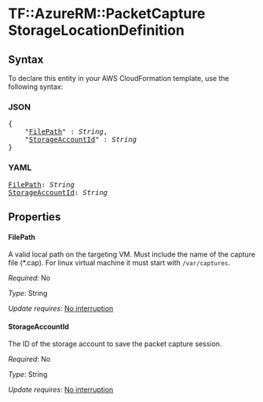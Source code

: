 # TF::AzureRM::PacketCapture StorageLocationDefinition

## Syntax

To declare this entity in your AWS CloudFormation template, use the following syntax:

### JSON

<pre>
{
    "<a href="#filepath" title="FilePath">FilePath</a>" : <i>String</i>,
    "<a href="#storageaccountid" title="StorageAccountId">StorageAccountId</a>" : <i>String</i>
}
</pre>

### YAML

<pre>
<a href="#filepath" title="FilePath">FilePath</a>: <i>String</i>
<a href="#storageaccountid" title="StorageAccountId">StorageAccountId</a>: <i>String</i>
</pre>

## Properties

#### FilePath

A valid local path on the targeting VM. Must include the name of the capture file (*.cap). For linux virtual machine it must start with `/var/captures`.

_Required_: No

_Type_: String

_Update requires_: [No interruption](https://docs.aws.amazon.com/AWSCloudFormation/latest/UserGuide/using-cfn-updating-stacks-update-behaviors.html#update-no-interrupt)

#### StorageAccountId

The ID of the storage account to save the packet capture session.

_Required_: No

_Type_: String

_Update requires_: [No interruption](https://docs.aws.amazon.com/AWSCloudFormation/latest/UserGuide/using-cfn-updating-stacks-update-behaviors.html#update-no-interrupt)

